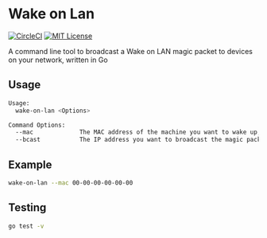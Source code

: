 # Wake on Lan

[![CircleCI](https://dl.circleci.com/status-badge/img/gh/mylesnoton/wake-on-lan/tree/master.svg?style=svg)](https://dl.circleci.com/status-badge/redirect/gh/mylesnoton/wake-on-lan/tree/master)
[![MIT License](http://img.shields.io/badge/license-MIT-blue.svg)](https://github.com/mylesnoton/password-generator/blob/master/LICENSE)

A command line tool to broadcast a Wake on LAN magic packet to devices on your network, written in Go

## Usage

```bash
Usage:
  wake-on-lan <Options>

Command Options:
  --mac             The MAC address of the machine you want to wake up, eg: 192.168.0.1
  --bcast           The IP address you want to broadcast the magic packet to on your network
```

## Example

```bash
wake-on-lan --mac 00-00-00-00-00-00
```

## Testing

```bash
go test -v
```
